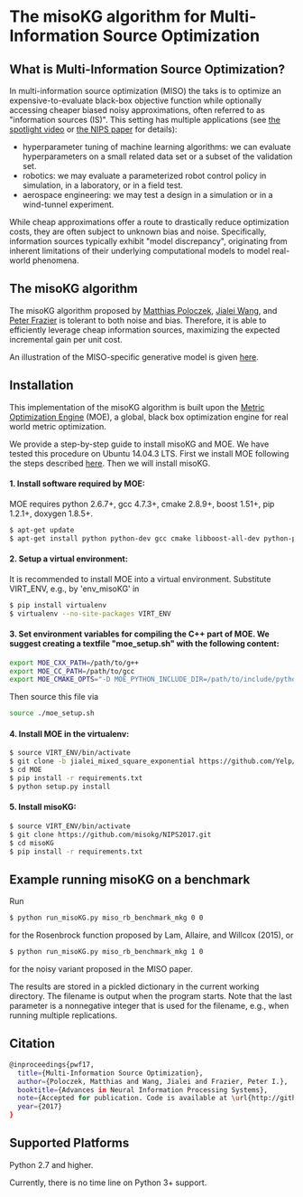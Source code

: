 # The misoKG algorithm for Multi-Information Source Optimization



## What is Multi-Information Source Optimization?
In multi-information source optimization (MISO) the taks is to optimize an expensive-to-evaluate black-box objective function while optionally accessing cheaper biased noisy approximations, often referred to as "information sources (IS)".
This setting has multiple applications (see [the spotlight video][7] or [the NIPS paper][3] for details):
* hyperparameter tuning of machine learning algorithms: we can evaluate hyperparameters on a small related data set
or a subset of the validation set.
* robotics: we may evaluate a parameterized robot control policy in simulation, in a laboratory, or in a field test.
* aerospace engineering: we may test a design in a simulation or in a wind-tunnel experiment.

While cheap approximations offer a route to drastically reduce optimization costs, they are often subject to unknown bias and noise. Specifically, information sources typically exhibit "model discrepancy", originating from inherent limitations of their underlying computational models to model real-world phenomena.

## The misoKG algorithm
The misoKG algorithm proposed by [Matthias Poloczek][4], [Jialei Wang][6], and [Peter Frazier][5] is tolerant to both noise and bias. Therefore, it is able to efficiently leverage cheap information sources, maximizing the expected incremental gain per unit cost.

An illustration of the MISO-specific generative model is given [here][8].

## Installation
This implementation of the misoKG algorithm is built upon the [Metric Optimization Engine][1] (MOE), a global, black box optimization engine for real world metric optimization.

We provide a step-by-step guide to install misoKG and MOE. We have tested this procedure on Ubuntu 14.04.3 LTS.
First we install MOE following the steps described [here][2].
Then we will install misoKG.

#### 1. Install software required by MOE: 
MOE requires python 2.6.7+, gcc 4.7.3+, cmake 2.8.9+, boost 1.51+, pip 1.2.1+, doxygen 1.8.5+.

```bash
$ apt-get update
$ apt-get install python python-dev gcc cmake libboost-all-dev python-pip doxygen libblas-dev liblapack-dev gfortran git python-numpy python-scipy
```

#### 2. Setup a virtual environment:
It is recommended to install MOE into a virtual environment. Substitute VIRT_ENV, e.g., by 'env_misoKG' in

```bash
$ pip install virtualenv
$ virtualenv --no-site-packages VIRT_ENV
```

#### 3. Set environment variables for compiling the C++ part of MOE. We suggest creating a textfile "moe_setup.sh" with the following content:
```bash
export MOE_CXX_PATH=/path/to/g++
export MOE_CC_PATH=/path/to/gcc
export MOE_CMAKE_OPTS="-D MOE_PYTHON_INCLUDE_DIR=/path/to/include/python2.7 -D MOE_PYTHON_LIBRARY=/path/to/libpython2.7.so"
```
Then source this file via
```bash
source ./moe_setup.sh
```

#### 4. Install MOE in the virtualenv:
```bash
$ source VIRT_ENV/bin/activate
$ git clone -b jialei_mixed_square_exponential https://github.com/Yelp/MOE.git
$ cd MOE
$ pip install -r requirements.txt
$ python setup.py install
```

#### 5. Install misoKG:
```bash
$ source VIRT_ENV/bin/activate
$ git clone https://github.com/misokg/NIPS2017.git
$ cd misoKG
$ pip install -r requirements.txt
```

## Example running misoKG on a benchmark
Run
```bash
$ python run_misoKG.py miso_rb_benchmark_mkg 0 0
```
for the Rosenbrock function proposed by Lam, Allaire, and Willcox (2015), or 
```bash
$ python run_misoKG.py miso_rb_benchmark_mkg 1 0
```
for the noisy variant proposed in the MISO paper.

The results are stored in a pickled dictionary in the current working directory. The filename is output when the program starts.
Note that the last parameter is a nonnegative integer that is used for the filename, e.g., when running multiple replications.


## Citation
```bash
@inproceedings{pwf17,
  title={Multi-Information Source Optimization},
  author={Poloczek, Matthias and Wang, Jialei and Frazier, Peter I.},
  booktitle={Advances in Neural Information Processing Systems},
  note={Accepted for publication. Code is available at \url{http://github.com/misokg}},
  year={2017}
}
```

## Supported Platforms
Python 2.7 and higher. 

Currently, there is no time line on Python 3+ support.

[1]: https://github.com/Yelp/MOE
[2]: http://yelp.github.io/MOE/install.html#install-from-source
[3]: https://papers.nips.cc/paper/7016-multi-information-source-optimization
[4]: http://www.sie.arizona.edu/poloczek
[5]: http://people.orie.cornell.edu/pfrazier/
[6]: http://www.linkedin.com/in/jialeiwang/
[7]: http://youtu.be/edgbDQJKzTo
[8]: https://github.com/misokg/NIPS2017/blob/master/illustration_model.md
